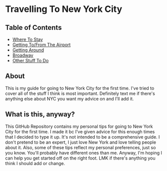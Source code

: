 # Travelling To New York City

## Table of Contents

* [Where To Stay](lodging.md)
* [Getting To/From The Airport](airport.md)
* [Getting Around](gettingaround.md)
* [Broadway](broadway.md)
* [Other Stuff To Do](stufftodo.md)

## About

This is my guide for going to New York City for the first time. I've tried to cover all of the stuff I think
is most important. Definitely text me if there's anything else about NYC you want my advice on and I'll add it. 

## What is this, anyway?

This GitHub Repository contains my personal tips for going to New York City for the first time. I made it bc I've given 
advice for this enough times that I decided to type it up. It's not intended to be a comprehensive guide. I don't pretend 
to be an expert, I just love New York and love telling people about it. Also, some of these tips reflect my personal preferences,
just so you know. You'll probably have different ones than me. Anyway, I'm hoping I can help you get started off on the right foot. 
LMK if there's anything you think I should add or change.
